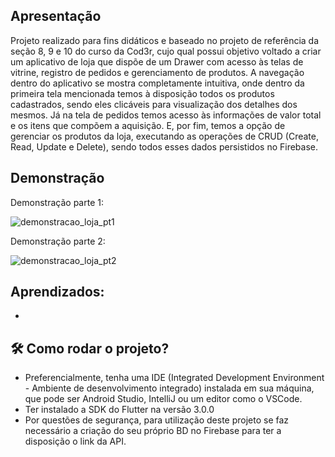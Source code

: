 ## Apresentação 

Projeto realizado para fins didáticos e baseado no projeto de referência da seção 8, 9 e 10 do curso da Cod3r, cujo qual possui objetivo voltado a criar um aplicativo de loja que dispõe de um Drawer com acesso às telas de vitrine, registro de pedidos e gerenciamento de produtos. A navegação dentro do aplicativo se mostra completamente intuitiva, onde dentro da primeira tela mencionada temos à disposição todos os produtos cadastrados, sendo eles clicáveis para visualização dos detalhes dos mesmos. Já na tela de pedidos temos acesso às informações de valor total e os itens que compõem a aquisição. E, por fim, temos a opção de gerenciar os produtos da loja, executando as operações de CRUD (Create, Read, Update e Delete), sendo todos esses dados persistidos no Firebase. 

## Demonstração 

Demonstração parte 1: 

![demonstracao_loja_pt1](https://user-images.githubusercontent.com/109693767/228033388-b2d953ed-f9a2-46e6-b371-6143425da2d1.gif)

Demonstração parte 2: 

![demonstracao_loja_pt2](https://user-images.githubusercontent.com/109693767/228033428-76b7c0d5-57e1-43a8-91b9-27940edd99a2.gif)

## Aprendizados:
* 

## :hammer_and_wrench:	Como rodar o projeto? 

* Preferencialmente, tenha uma IDE (Integrated Development Environment - Ambiente de desenvolvimento integrado) instalada em sua máquina, que pode ser Android Studio, IntelliJ ou um editor como o VSCode. 
* Ter instalado a SDK do Flutter na versão 3.0.0
* Por questões de segurança, para utilização deste projeto se faz necessário a criação do seu próprio BD no Firebase para ter a disposição o link da API.
